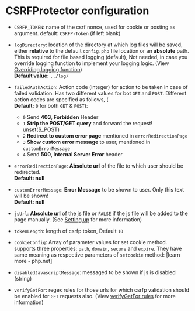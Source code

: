 CSRFProtector configuration
==========================================

 - `CSRFP_TOKEN`: name of the csrf nonce, used for cookie or posting as argument. default: `CSRFP-Token` (if left blank)
 - `logDirectory`: location of the directory at which log files will be saved, either **relative** to the default `config.php` file location or an **absolute** path. This is required for file based logging (default), Not needed, in case you override logging function to implement your logging logic. (View [Overriding logging function](https://github.com/mebjas/CSRF-Protector-PHP/wiki/Overriding-logging-function))
 <br>**Default value:** `../log/`
 - `failedAuthAction`: Action code (integer) for action to be taken in case of failed validation. Has two different values for bot `GET` and `POST`. Different action codes are specified as follows, (<br>**Default:** `0` for both `GET` & `POST`):
    *  `0` Send **403, Forbidden** Header
    *  `1` **Strip the POST/GET query** and forward the request! unset($_POST)
    *  `2` **Redirect to custom error page** mentioned in `errorRedirectionPage` 
    *  `3` **Show custom error message** to user, mentioned in `customErrorMessage` 
    *  `4` Send **500, Internal Server Error** header

 - `errorRedirectionPage`: **Absolute url** of the file to which user should be redirected. <br>**Default: null**
 - `customErrorMessage`: **Error Message** to be shown to user. Only this text will be shown!<br>**Default: null**
 - `jsUrl`: **Absolute url** of the js file or `FALSE` if the js file will be added to the page manually. (See [Setting up](https://github.com/mebjas/CSRF-Protector-PHP/wiki/Setting-up-CSRF-Protector-PHP-in-your-web-application) for more information)
 - `tokenLength`: length of csrfp token, Default `10`
 - `cookieConfig`: Array of parameter values for set cookie method.  supports three properties: `path`, `domain`, `secure` and `expire`. They have same meaning as respective parameters of `setcookie` method: [learn more - php.net]
 - `disabledJavascriptMessage`: messaged to be shown if js is disabled (string)
 - `verifyGetFor`: regex rules for those urls for which csrfp validation should be enabled for `GET` requests also. (View [verifyGetFor rules](https://github.com/mebjas/CSRF-Protector-PHP/wiki/verifyGetFor-rules) for more information)
